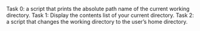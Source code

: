 Task 0: a script that prints the absolute path name of the current working directory.
Task 1: Display the contents list of your current directory.
Task 2: a script that changes the working directory to the user’s home directory.
